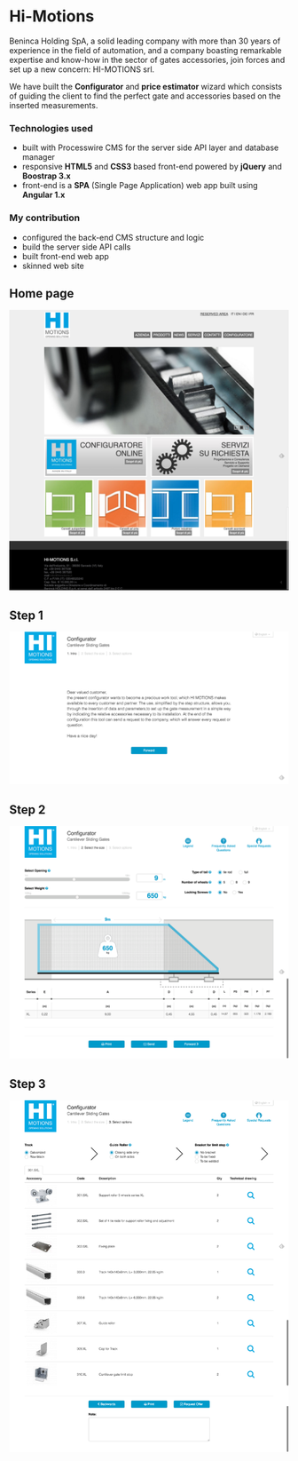 # Hi-Motions

Beninca Holding SpA, a solid leading company with more than 30 years of experience in the field of automation, and a company boasting remarkable expertise and know-how in the sector of gates accessories, join forces and set up a new concern: HI-MOTIONS srl.

We have built the **Configurator** and **price estimator** wizard which consists of guiding the client to find the perfect gate and accessories based on the inserted measurements.

### Technologies used
* built with Processwire CMS for the server side API layer and database manager
* responsive **HTML5** and **CSS3** based front-end powered by **jQuery** and **Boostrap 3.x**
* front-end is a **SPA** (Single Page Application) web app built using **Angular 1.x**

### My contribution
* configured the back-end CMS structure and logic
* build the server side API calls
* built front-end web app
* skinned web site

## Home page

![](home.png)

## Step 1
![](configurator-1.png)

## Step 2
![](configurator-2.png)

## Step 3
![](configurator-3.png)